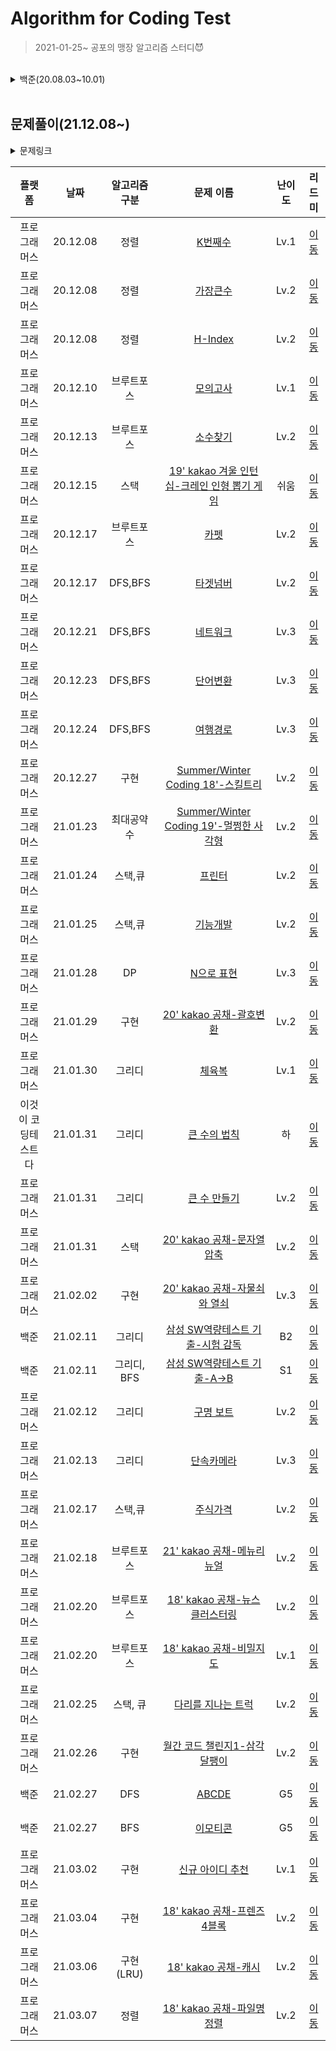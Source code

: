 # Algorithm for Coding Test

> 2021-01-25~ 공포의 맹장 알고리즘 스터디😈


<br>

<details>
<summary>  백준(20.08.03~10.01) </summary>
<div markdown="1">       


<br>
<details>
<summary>문제링크</summary>
<div markdown="1">       

https://www.acmicpc.net/problem/ **문제번호**

</div>
</details>


| 알고리즘 구분 | 기초 | 문제 | 연습 | 
| :----------: | :----------: | :----------: | :----------: | 
| 브루트포스 | [🌱](./baekjoon/[Bruteforce]/기초) | [📚](./baekjoon/[Bruteforce]/문제1) | [📝](./baekjoon/[Bruteforce]/연습) |
| DP | [🌱](./baekjoon/[DP]/기초) | [📚](./baekjoon/[DP]/문제1) | [📝](./baekjoon/[DP]/연습) |
| greedy | - | - | [📝](./baekjoon/[greedy]) |
| DFS/BFS | [🌱](./baekjoon/[그래프와BFS]/기초) | [📚](./baekjoon/[그래프와BFS]/문제1) | [📝](./baekjoon/[그래프와BFS]/연습) |
| 시뮬레이션 | - | - | [📝](./baekjoon/[시뮬레이션]) 
| math | - | - | [📝](./baekjoon/[math]) |


</div>
</details>


<br>


## 문제풀이(21.12.08~)


<details>
<summary>문제링크</summary>
<div markdown="1">       

https://programmers.co.kr/learn/courses/30/lessons/ **문제번호**

</div>
</details>


| 플랫폼 | 날짜 | 알고리즘 구분 | 문제 이름 | 난이도 | 리드미 |
| :-----------: | :----------: | :----------: | :----------: | :----------: | :----------: | 
| 프로그래머스 | 20.12.08 | 정렬 |  [K번째수](https://programmers.co.kr/learn/courses/30/lessons/42748) | Lv.1 | [이동](./programmers/readme/K번째수.md) |
| 프로그래머스 | 20.12.08 | 정렬 |  [가장큰수](https://programmers.co.kr/learn/courses/30/lessons/42746) | Lv.2 | [이동](./programmers/readme/가장큰수.md) |
| 프로그래머스 | 20.12.08 | 정렬 |  [H-Index](https://programmers.co.kr/learn/courses/30/lessons/42747) | Lv.2 | [이동](./programmers/readme/H-Index.md) |
| 프로그래머스 | 20.12.10 | 브루트포스 |  [모의고사](https://programmers.co.kr/learn/courses/30/lessons/42840) | Lv.1 | [이동](./programmers/readme/모의고사.md) |
| 프로그래머스 | 20.12.13 | 브루트포스 |  [소수찾기](https://programmers.co.kr/learn/courses/30/lessons/42839) | Lv.2 | [이동](./programmers/readme/소수찾기.md) |
| 프로그래머스 | 20.12.15 | 스택 |  [19' kakao 겨울 인턴십-크레인 인형 뽑기 게임](https://programmers.co.kr/learn/courses/30/lessons/64061) | 쉬움 | [이동](./programmers/readme/크레인인형뽑기게임.md) |
| 프로그래머스 | 20.12.17 | 브루트포스 |  [카펫](https://programmers.co.kr/learn/courses/30/lessons/42842) | Lv.2 | [이동](./programmers/readme/카펫.md) |
| 프로그래머스 | 20.12.17 | DFS,BFS |  [타겟넘버](https://programmers.co.kr/learn/courses/30/lessons/43165) | Lv.2 | [이동](./programmers/readme/타겟넘버.md) |
| 프로그래머스 | 20.12.21 | DFS,BFS |  [네트워크](https://programmers.co.kr/learn/courses/30/lessons/43162) | Lv.3 | [이동](./programmers/readme/네트워크.md) |
| 프로그래머스 | 20.12.23 | DFS,BFS |  [단어변환](https://programmers.co.kr/learn/courses/30/lessons/43163) | Lv.3 | [이동](./programmers/readme/단어변환.md) |
| 프로그래머스 | 20.12.24 | DFS,BFS |  [여행경로](https://programmers.co.kr/learn/courses/30/lessons/43164) | Lv.3 | [이동](./programmers/readme/여행경로.md) |
| 프로그래머스 | 20.12.27 | 구현 |  [Summer/Winter Coding 18'-스킬트리](https://programmers.co.kr/learn/courses/30/lessons/49993) | Lv.2 | [이동](./programmers/readme/스킬트리.md) |
| 프로그래머스 | 21.01.23 | 최대공약수 |  [Summer/Winter Coding 19'-멀쩡한 사각형](https://programmers.co.kr/learn/courses/30/lessons/62048) | Lv.2 | [이동](./programmers/readme/멀쩡한사각형.md) |
| 프로그래머스 | 21.01.24 | 스택,큐 |  [프린터](https://programmers.co.kr/learn/courses/30/lessons/42587) | Lv.2 | [이동](./programmers/readme/프린터.md) |
| 프로그래머스 | 21.01.25 | 스택,큐 |  [기능개발](https://programmers.co.kr/learn/courses/30/lessons/42586) | Lv.2 | [이동](./programmers/readme/기능개발.md) |
| 프로그래머스 | 21.01.28 | DP | [N으로 표현](https://programmers.co.kr/learn/courses/30/lessons/42895) | Lv.3 | [이동](./programmers/readme/N으로표현.md) |
| 프로그래머스 | 21.01.29 | 구현 | [20' kakao 공채-괄호변환](https://programmers.co.kr/learn/courses/30/lessons/60058) | Lv.2 | [이동](./programmers/readme/괄호변환.md) |
| 프로그래머스 | 21.01.30 | 그리디 |  [체육복](https://programmers.co.kr/learn/courses/30/lessons/42862) | Lv.1 | [이동](./programmers/readme/체육복.md) |
| 이것이 코딩테스트다 | 21.01.31 | 그리디 |  [큰 수의 법칙](./programmers/readme/큰수의법칙.md) | 하 | [이동](./programmers/readme/큰수의법칙.md) |
| 프로그래머스 | 21.01.31 | 그리디 |  [큰 수 만들기](https://programmers.co.kr/learn/courses/30/lessons/42883) | Lv.2 | [이동](./programmers/readme/큰수만들기.md) |
| 프로그래머스 | 21.01.31 | 스택 |  [20' kakao 공채-문자열 압축](https://programmers.co.kr/learn/courses/30/lessons/60057) | Lv.2 | [이동](./programmers/readme/문자열압축.md) |
| 프로그래머스 | 21.02.02 | 구현 |  [20' kakao 공채-자물쇠와 열쇠](https://programmers.co.kr/learn/courses/30/lessons/60059) | Lv.3 | [이동](./programmers/readme/자물쇠와열쇠.md) |
| 백준 | 21.02.11 | 그리디 |  [삼성 SW역량테스트 기출-시험 감독](https://www.acmicpc.net/problem/13458) | B2 | [이동](./baekjoon/readme/시험감독.md) |
| 백준 | 21.02.11 | 그리디, BFS |  [삼성 SW역량테스트 기출-A->B](https://www.acmicpc.net/problem/16953) | S1 | [이동](./baekjoon/readme/A-B.md) |
| 프로그래머스 | 21.02.12 | 그리디 |  [구명 보트](https://programmers.co.kr/learn/courses/30/lessons/42885) | Lv.2 | [이동](./programmers/readme/구명보트.md) |
| 프로그래머스 | 21.02.13 | 그리디 |  [단속카메라](https://programmers.co.kr/learn/courses/30/lessons/42884) | Lv.3 | [이동](./programmers/readme/단속카메라.md) |
| 프로그래머스 | 21.02.17 | 스택,큐 |  [주식가격](https://programmers.co.kr/learn/courses/30/lessons/42584) | Lv.2 | [이동](./programmers/readme/주식가격.md) |
| 프로그래머스 | 21.02.18 | 브루트포스 |  [21' kakao 공채-메뉴리뉴얼](https://programmers.co.kr/learn/courses/30/lessons/72411) | Lv.2 | [이동](./programmers/readme/메뉴리뉴얼.md) |
| 프로그래머스 | 21.02.20 | 브루트포스 |  [18' kakao 공채-뉴스 클러스터링](https://programmers.co.kr/learn/courses/30/lessons/17677) | Lv.2 | [이동](./programmers/readme/뉴스클러스터링.md) |
| 프로그래머스 | 21.02.20 | 브루트포스 |  [18' kakao 공채-비밀지도](https://programmers.co.kr/learn/courses/30/lessons/17681) | Lv.1 | [이동](./programmers/readme/비밀지도.md) |
| 프로그래머스 | 21.02.25 | 스택, 큐 |  [다리를 지나는 트럭](https://programmers.co.kr/learn/courses/30/lessons/42583) | Lv.2 | [이동](./programmers/readme/다리를지나는트럭.md) |
| 프로그래머스 | 21.02.26 | 구현 |  [월간 코드 챌린지1-삼각달팽이](https://programmers.co.kr/learn/courses/30/lessons/68645) | Lv.2 | [이동](./programmers/readme/삼각달팽이.md) |
| 백준 | 21.02.27 | DFS |  [ABCDE](https://www.acmicpc.net/problem/13023) | G5 | [이동](./baekjoon/readme/ABCDE.md) |
| 백준 | 21.02.27 | BFS |  [이모티콘](https://www.acmicpc.net/problem/14226) | G5 | [이동](./baekjoon/readme/이모티콘.md) |
| 프로그래머스 | 21.03.02 | 구현 |  [신규 아이디 추천](https://www.acmicpc.net/problem/72410) | Lv.1 | [이동](./programmers/readme/신규아이디추천.md) |
| 프로그래머스 | 21.03.04 | 구현 |  [18' kakao 공채-프렌즈4블록](https://www.acmicpc.net/problem/17679) | Lv.2 | [이동](./programmers/readme/프렌즈4블록.md) |
| 프로그래머스 | 21.03.06 | 구현(LRU) |  [18' kakao 공채-캐시](https://www.acmicpc.net/problem/17680) | Lv.2 | [이동](./programmers/readme/캐시.md) |
| 프로그래머스 | 21.03.07 | 정렬 |  [18' kakao 공채-파일명 정렬](https://www.acmicpc.net/problem/17686) | Lv.2 | [이동](./programmers/readme/파일명정렬.md) |

